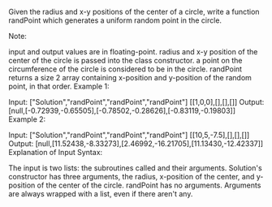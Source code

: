Given the radius and x-y positions of the center of a circle, write a function randPoint which generates a uniform random point in the circle.

Note:

input and output values are in floating-point.
radius and x-y position of the center of the circle is passed into the class constructor.
a point on the circumference of the circle is considered to be in the circle.
randPoint returns a size 2 array containing x-position and y-position of the random point, in that order.
Example 1:

Input: 
["Solution","randPoint","randPoint","randPoint"]
[[1,0,0],[],[],[]]
Output: [null,[-0.72939,-0.65505],[-0.78502,-0.28626],[-0.83119,-0.19803]]
Example 2:

Input: 
["Solution","randPoint","randPoint","randPoint"]
[[10,5,-7.5],[],[],[]]
Output: [null,[11.52438,-8.33273],[2.46992,-16.21705],[11.13430,-12.42337]]
Explanation of Input Syntax:

The input is two lists: the subroutines called and their arguments. Solution's constructor has three arguments, the radius, x-position of the center, and y-position of the center of the circle. randPoint has no arguments. Arguments are always wrapped with a list, even if there aren't any.
